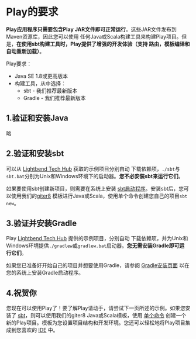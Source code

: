 Play的要求
===================================================================================
**Play应用程序只需要包含Play JAR文件即可正常运行**。这些JAR文件发布到Maven资源库，因此您可以使用
任何Java或Scala构建工具来构建Play项目。但是，**在使用sbt构建工具时，Play提供了增强的开发体验（支持
路由，模板编译和自动重新加载）**。

Play要求：
+ Java SE 1.8或更高版本
+ 构建工具，从中选择：
    - sbt - 我们推荐最新版本
    - Gradle - 我们推荐最新版本

## 1.验证和安装Java
略

## 2.验证和安装sbt
可以从 [Lightbend Tech Hub](https://developer.lightbend.com/start/?group=play) 获取的示例项目分别自动
下载依赖项，`./sbt`与`sbt.bat`分别为Unix和Windows环境下的启动器。**您不必安装sbt来运行它们**。

如果要使用sbt创建新项目，则需要在系统上安装 [sbt启动程序](https://www.scala-sbt.org/download.html?_ga=2.17897145.1815938763.1568251405-1868267436.1568251405)。安装sbt后，您可以使用我们的[giter8](http://www.foundweekends.org/giter8/) 模板进行Java或Scala，使用单个命令创建您自己的项目`sbt new`。

## 3.验证并安装Gradle
Play [Lightbend Tech Hub](https://developer.lightbend.com/start/?group=play) 提供的示例项目，分别自动
下载依赖项，并为Unix和Windows环境提供`./gradlew`或`gradlew.bat`启动器。**您无需安装Gradle即可运
行它们**。

如果您已准备好开始自己的项目并想要使用Gradle，请参阅 [Gradle安装页面](https://gradle.org/install/) 以在
您的系统上安装Gradle启动程序。

## 4.祝贺你
您现在可以使用Play了！要了解Play请动手，请尝试下一页所述的示例。如果您安装了 [sbt](https://www.scala-sbt.org/1.x/docs/Setup.html?_ga=2.260634125.1815938763.1568251405-1868267436.1568251405)，则可以使用我们的giter8 
Java或Scala模板，使用 [单个命令](https://www.playframework.com/documentation/2.7.x/NewApplication)
创建一个新的Play项目。模板为您设置项目结构和开发环境。您还可以轻松地将Play项目集成到您喜欢的 [IDE](https://www.playframework.com/documentation/2.7.x/IDE) 中。